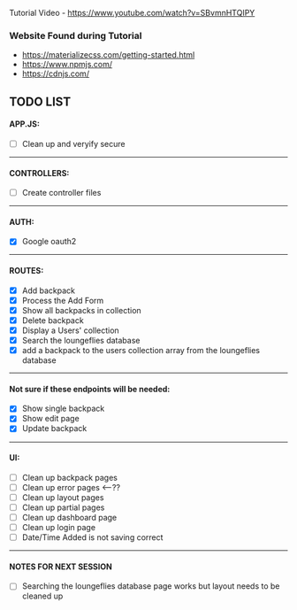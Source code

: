 Tutorial Video - https://www.youtube.com/watch?v=SBvmnHTQIPY



### Website Found during Tutorial
- https://materializecss.com/getting-started.html
- https://www.npmjs.com/
- https://cdnjs.com/



## TODO LIST
#### APP.JS:
- [ ] Clean up and veryify secure
---
#### CONTROLLERS:
- [ ] Create controller files
--- 
#### AUTH:
- [x] Google oauth2 
---
#### ROUTES:
- [x] Add backpack 
- [x] Process the Add Form 
- [x] Show all backpacks in collection
- [x] Delete backpack 
- [x] Display a Users' collection
- [x] Search the loungeflies database
- [x] add a backpack to the users collection array from the loungeflies database
---
#### Not sure if these endpoints will be needed:
- [x] Show single backpack
- [x] Show edit page 
- [x] Update backpack
---
#### UI:
- [ ] Clean up backpack pages
- [ ] Clean up error pages <--??
- [ ] Clean up layout pages
- [ ] Clean up partial pages
- [ ] Clean up dashboard page
- [ ] Clean up login page
- [ ] Date/Time Added is not saving correct
---
#### NOTES FOR NEXT SESSION
- [ ] Searching the loungeflies database page works but layout needs to be cleaned up